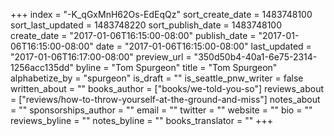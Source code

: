 +++
index = "-K_qGxMnH62Os-EdEqQz"
sort_create_date = 1483748100
sort_last_updated = 1483748220
sort_publish_date = 1483748100
create_date = "2017-01-06T16:15:00-08:00"
publish_date = "2017-01-06T16:15:00-08:00"
date = "2017-01-06T16:15:00-08:00"
last_updated = "2017-01-06T16:17:00-08:00"
preview_url = "350d50b4-40a1-6e75-2314-1256acc135dd"
byline = "Tom Spurgeon"
title = "Tom Spurgeon"
alphabetize_by = "spurgeon"
is_draft = ""
is_seattle_pnw_writer = false
written_about = ""
books_author = ["books/we-told-you-so"]
reviews_about = ["reviews/how-to-throw-yourself-at-the-ground-and-miss"]
notes_about = ""
sponsorships_author = ""
email = ""
twitter = ""
website = ""
bio = ""
reviews_byline = ""
notes_byline = ""
books_translator = ""
+++
